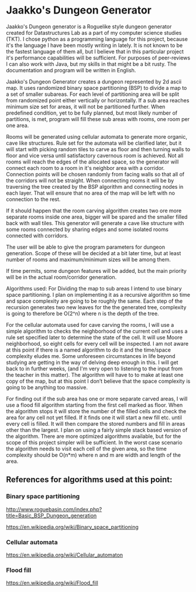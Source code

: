 # Jaakko's Dungeon Generator

Jaakko's Dungeon generator is a Roguelike style dungeon generator created for Datastructures Lab as a part of my computer science studies (TKT). I chose python as a programming language for this project, because it's the language I have been mostly writing in lately. It is not known to be the fastest language of them all, but I believe that in this particular project it's performance capabilities will be sufficient. For purposes of peer-reviews I can also work with Java, but my skills in that might be a bit rusty. The documentation and program will be written in English. 

Jaakko's Dungeon Generator creates a dungeon represented by 2d ascii map. It uses randomized binary space partitioning (BSP)  to divide a map to a set of smaller subareas. For each level of partitioning area will be split from randomized point either vertically or horizontally. If a sub area reaches minimum size set for areas, it will not be partitioned further. When predefined condition, yet to be fully planned, but most likely number of partitions, is met, program will fill these sub areas with rooms, one room per one area. 

Rooms will be generated using cellular automata to generate more organic, cave like structures. Rule set for the automata will be clarified later, but it will start with picking random tiles to carve as floor and then turning walls to floor and vice versa until satisfactory cavernous room is achieved. Not all rooms will reach the edges of the allocated space, so the generator will connect each room to a room in it's neighbor area with a corridor. Connection points will be chosen randomly from facing walls so that all of the corridors will not be straight. When connecting rooms it will be by traversing the tree created by the BSP algorithm and connecting nodes in each layer. That will ensure that no area of the map will be left with no connection to the rest.

If it should happen that the room carving algorithm creates two ore more separate rooms inside one area, bigger will be spared and the smaller filled back with wall tiles. This generator will generate a cave like structure with some rooms connected by sharing edges and some isolated rooms connected with corridors.

The user will be able to give the program parameters for dungeon generation. Scope of these will be decided at a bit later time, but at least number of rooms and maximum/minimum sizes will be among them.

If time permits, some dungeon features will be added, but the main priority will be in the actual room/corridor generation. 

Algorithms used:
For Dividing the map to sub areas I intend to use binary space partitioning. I plan on implementing it as a recursive algorithm so time and space complexity are going to be roughly the same. Each step of the recursion generates two new leaves for the the generated tree, complexity is going to therefore be O(2^n) where n is the depth of the tree.

For the cellular automata used for cave carving the rooms, I will use a simple algorithm to checks the neighborhood of the current cell and uses a rule set specified later to determine the state of the cell. It will use Moore neighborhood, so eight cells for every cell will be inspected. I am not aware at this point if there is a named algorithm to do it and the time/space complexity eludes me. Some unforeseen circumstances in life beyond studying are getting in the way of delving deep enough in this. I will get back to in further weeks, (and I'm very open to listening to the input from the teacher in this matter). The algorithm will have to to make at least one copy of the map, but at this point I don’t believe that the space complexity is going to be anything too massive.

For finding out if the sub area has one or more separate carved areas, I will use a flood fill algorithm starting from the first cell marked as floor. When the algorithm stops it will store the number of the filled cells and check the area for any cell not yet filled. If it finds one it will start a new fill etc. until every cell is filled. It will then compare the stored numbers and fill in areas other than the largest. I plan on using a fairly simple stack based version of the algorithm. There are more optimized algorithms available, but for the scope of this project simpler will be sufficient. In the worst case scenario the algorithm needs to visit each cell of the given area, so the time complexity should be O(n*m) where n and m are width and length of the area.

## References for algorithms used at this point:
### Binary space partitioning
http://www.roguebasin.com/index.php?title=Basic_BSP_Dungeon_generation

https://en.wikipedia.org/wiki/Binary_space_partitioning

### Cellular automata
https://en.wikipedia.org/wiki/Cellular_automaton

### Flood fill
https://en.wikipedia.org/wiki/Flood_fill
